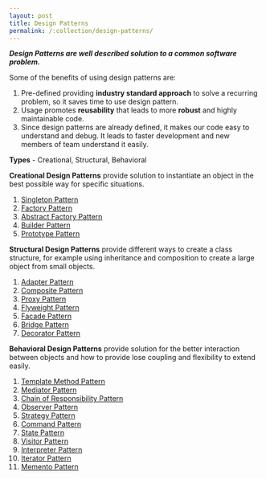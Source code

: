 ```yaml
---
layout: post
title: Design Patterns
permalink: /:collection/design-patterns/
---
```

    
***Design Patterns are well described solution to a common software problem.***

Some of the benefits of using design patterns are:
1.	Pre-defined providing **industry standard approach** to solve a recurring problem, so it saves time to use design pattern.
2.	Usage promotes **reusability** that leads to more **robust** and highly maintainable code. 
3.	Since design patterns are already defined, it makes our code easy to understand and debug. It leads to faster development and new members of team understand it easily.

**Types** - Creational, Structural, Behavioral

**Creational Design Patterns** provide solution to instantiate an object in the best possible way for specific situations.
  1. [Singleton Pattern](creational/singleton-pattern)
  2. [Factory Pattern](creational/factory-pattern)
  3. [Abstract Factory Pattern](creational/abstract-factory-pattern)
  4. [Builder Pattern](creational/builder-pattern)
  5. [Prototype Pattern](creational/prototype-pattern)

**Structural Design Patterns** provide different ways to create a class structure, for example using inheritance and composition to create a large object from small objects.
  1. [Adapter Pattern](structural/adapter-pattern)
  2. [Composite Pattern](structural/composite-pattern)
  3. [Proxy Pattern](structural/proxy-pattern)
  4. [Flyweight Pattern](structural/flyweight-pattern)
  5. [Facade Pattern](structural/facade-pattern)
  6. [Bridge Pattern](structural/bridge-pattern)
  7. [Decorator Pattern](structural/decorator-pattern)

**Behavioral Design Patterns** provide solution for the better interaction between objects and how to provide lose coupling and flexibility to extend easily.
  1. [Template Method Pattern](behavioral/template-method-pattern)
  2. [Mediator Pattern](behavioral/mediator-pattern)
  3. [Chain of Responsibility Pattern](behavioral/chain-of-responsibility-pattern)
  4. [Observer Pattern](behavioral/observer-pattern)
  5. [Strategy Pattern](behavioral/strategy-pattern)
  6. [Command Pattern](behavioral/command-pattern)
  7. [State Pattern](behavioral/state-pattern)
  8. [Visitor Pattern](behavioral/visitor-pattern)
  9. [Interpreter Pattern](behavioral/interpreter-pattern)
  10. [Iterator Pattern](behavioral/iterator-pattern)
  11. [Memento Pattern](behavioral/memento-pattern)